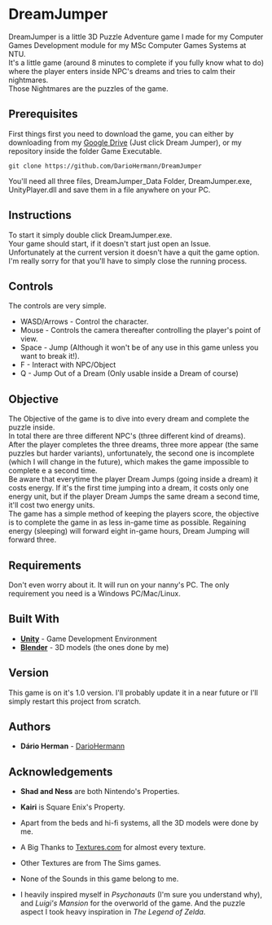 # DreamJumper

DreamJumper is a little 3D Puzzle Adventure game I made for my Computer Games Development module for my MSc Computer Games Systems at NTU.  
It's a little game (around 8 minutes to complete if you fully know what to do) where the player enters inside NPC's dreams and tries to calm their nightmares.  
Those Nightmares are the puzzles of the game.

## Prerequisites
First things first you need to download the game, you can either by downloading from my [Google Drive](https://drive.google.com/open?id=1Xi4yjpNAdkpLZ6Y4GuO7SAfambqgZ9C4) (Just click Dream Jumper), or my repository inside the folder Game Executable.  

```
git clone https://github.com/DarioHermann/DreamJumper
```

You'll need all three files, DreamJumper_Data Folder, DreamJumper.exe, UnityPlayer.dll and save them in a file anywhere on your PC.

## Instructions
To start it simply double click DreamJumper.exe.  
Your game should start, if it doesn't start just open an Issue.  
Unfortunately at the current version it doesn't have a quit the game option. I'm really sorry for that you'll have to simply close the running process.

## Controls
The controls are very simple.  
* WASD/Arrows - Control the character.
* Mouse - Controls the camera thereafter controlling the player's point of view.
* Space - Jump (Although it won't be of any use in this game unless you want to break it!).
* F - Interact with NPC/Object
* Q - Jump Out of a Dream (Only usable inside a Dream of course)

## Objective
The Objective of the game is to dive into every dream and complete the puzzle inside.  
In total there are three different NPC's (three different kind of dreams).  
After the player completes the three dreams, three more appear (the same puzzles but harder variants), unfortunately, the second one is incomplete (which I will change in the future), which makes the game impossible to complete e a second time.  
Be aware that everytime the player Dream Jumps (going inside a dream) it costs energy. If it's the first time jumping into a dream, it costs only one energy unit, but if the player Dream Jumps the same dream a second time, it'll cost two energy units.  
The game has a simple method of keeping the players score, the objective is to complete the game in as less in-game time as possible. Regaining energy (sleeping) will forward eight in-game hours, Dream Jumping will forward three.

## Requirements
Don't even worry about it. It will run on your nanny's PC. The only requirement you need is a Windows PC/Mac/Linux.

## Built With
* **[Unity](https://unity3d.com/)** - Game Development Environment
* **[Blender](https://www.blender.org/)** - 3D models (the ones done by me)

## Version
This game is on it's 1.0 version. I'll probably update it in a near future or I'll simply restart this project from scratch.

## Authors
* **Dário Herman** - [DarioHermann](https://github.com/DarioHermann)

## Acknowledgements
* **Shad and Ness** are both Nintendo's Properties.
* **Kairi** is Square Enix's Property.
* Apart from the beds and hi-fi systems, all the 3D models were done by me.
* A Big Thanks to [Textures.com](https://www.textures.com) for almost every texture.
* Other Textures are from The Sims games.
* None of the Sounds in this game belong to me.

* I heavily inspired myself in *Psychonauts* (I'm sure you understand why), and *Luigi's Mansion* for the overworld of the game. And the puzzle aspect I took heavy inspiration in *The Legend of Zelda*.